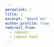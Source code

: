 ```yaml
---
permalink: /
title: /
excerpt: "About me"
author_profile: true
redirect_from: 
  - /about/
  - /about.html
---
```

